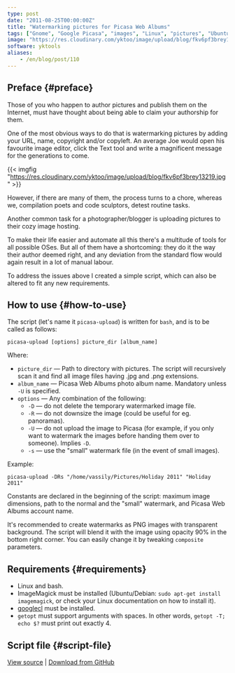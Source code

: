 ```yaml
---
type: post
date: "2011-08-25T00:00:00Z"
title: "Watermarking pictures for Picasa Web Albums"
tags: ["Gnome", "Google Picasa", "images", "Linux", "pictures", "Ubuntu", "yktools"]
image: "https://res.cloudinary.com/yktoo/image/upload/blog/fkv6pf3brey13219.jpg"
software: yktools
aliases:
    - /en/blog/post/110
---
```


## Preface {#preface}

Those of you who happen to author pictures and publish them on the Internet, must have thought about being able to claim your authorship for them.

One of the most obvious ways to do that is watermarking pictures by adding your URL, name, copyright and/or copyleft. An average Joe would open his favourite image editor, click the Text tool and write a magnificent message for the generations to come.

{{< imgfig "https://res.cloudinary.com/yktoo/image/upload/blog/fkv6pf3brey13219.jpg" >}}

<!--more-->

However, if there are many of them, the process turns to a chore, whereas we, compilation poets and code sculptors, detest routine tasks.

Another common task for a photographer/blogger is uploading pictures to their cozy image hosting.

To make their life easier and automate all this there's a multitude of tools for all possible OSes. But all of them have a shortcoming: they do it the way their author deemed right, and any deviation from the standard flow would again result in a lot of manual labour.

To address the issues above I created a simple script, which can also be altered to fit any new requirements.

## How to use {#how-to-use}

The script (let's name it `picasa-upload`) is written for `bash`, and is to be called as follows:

    picasa-upload [options] picture_dir [album_name]

Where:

 * `picture_dir` — Path to directory with pictures. The script will recursively scan it and find all image files having .jpg and .png extensions.
 * `album_name` — Picasa Web Albums photo album name. Mandatory unless `-U` is specified.
 * `options` — Any combination of the following:
   * `-D` — do not delete the temporary watermarked image file.
   * `-R` — do not downsize the image (could be useful for eg. panoramas).
   * `-U` — do not upload the image to Picasa (for example, if you only want to watermark the images before handing them over to someone). Implies `-D`.
   * `-s` — use the "small" watermark file (in the event of small images).

Example:

    picasa-upload -DRs "/home/vassily/Pictures/Holiday 2011" "Holiday 2011"

Constants are declared in the beginning of the script: maximum image dimensions, path to the normal and the "small" watermark, and Picasa Web Albums account name.

It's recommended to create watermarks as PNG images with transparent background. The script will blend it with the image using opacity 90% in the bottom right corner. You can easily change it by tweaking `composite` parameters.

## Requirements {#requirements}

 * Linux and bash.
 * ImageMagick must be installed (Ubuntu/Debian: `sudo apt-get install imagemagick`, or check your Linux documentation on how to install it).
 * [googlecl](http://code.google.com/p/googlecl/downloads/list) must be installed.
 * `getopt` must support arguments with spaces. In other words, `getopt -T; echo $?` must print out exactly 4.

## Script file {#script-file}

[View source](https://github.com/yktoo/yktools/blob/master/picasa-upload) | [Download from GitHub](https://raw.githubusercontent.com/yktoo/yktools/master/picasa-upload)
